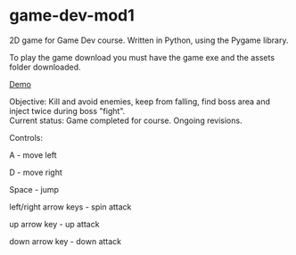 # game-dev-mod1
2D game for Game Dev course. Written in Python, using the Pygame library.

To play the game download you must have the game exe and the assets folder downloaded.

[Demo](./demo.gif)

Objective: Kill and avoid enemies, keep from falling, find boss area and inject twice during boss "fight".  
Current status: Game completed for course. Ongoing revisions.

Controls:  

A - move left  

D - move right  

Space - jump  

left/right arrow keys - spin attack  

up arrow key - up attack  

down arrow key - down attack
